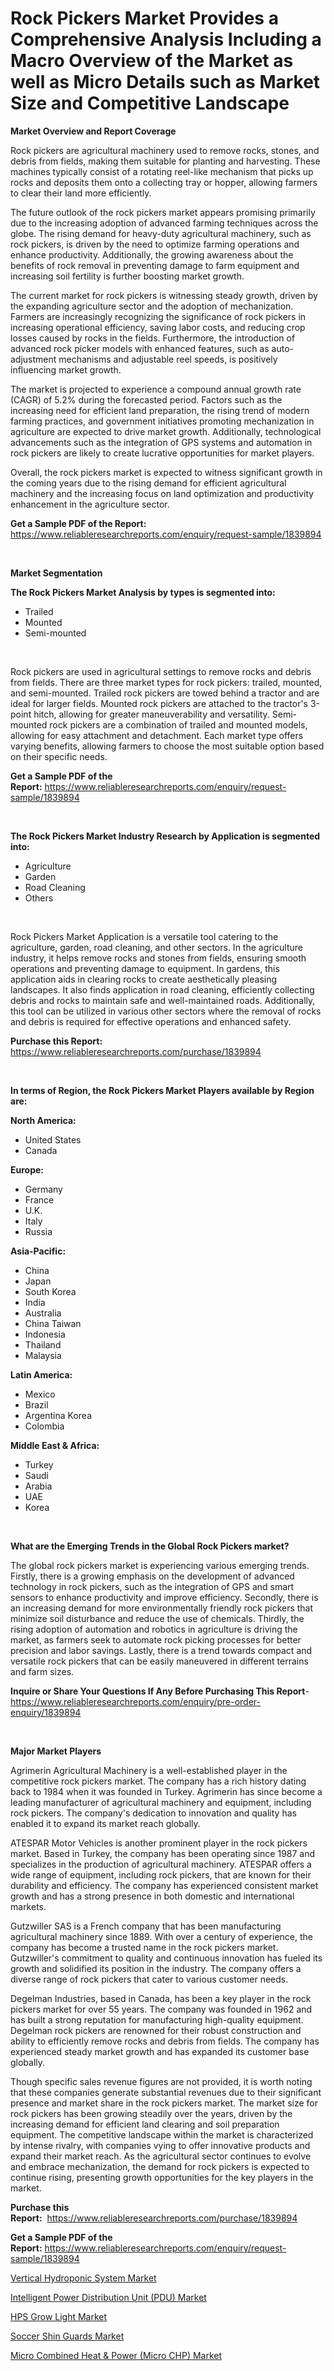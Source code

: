 <p><h1>Rock Pickers Market Provides a Comprehensive Analysis Including a Macro Overview of the Market as well as Micro Details such as Market Size and Competitive Landscape</h1></p><p><strong>Market Overview and Report Coverage</strong></p>
<p><p>Rock pickers are agricultural machinery used to remove rocks, stones, and debris from fields, making them suitable for planting and harvesting. These machines typically consist of a rotating reel-like mechanism that picks up rocks and deposits them onto a collecting tray or hopper, allowing farmers to clear their land more efficiently.</p><p>The future outlook of the rock pickers market appears promising primarily due to the increasing adoption of advanced farming techniques across the globe. The rising demand for heavy-duty agricultural machinery, such as rock pickers, is driven by the need to optimize farming operations and enhance productivity. Additionally, the growing awareness about the benefits of rock removal in preventing damage to farm equipment and increasing soil fertility is further boosting market growth.</p><p>The current market for rock pickers is witnessing steady growth, driven by the expanding agriculture sector and the adoption of mechanization. Farmers are increasingly recognizing the significance of rock pickers in increasing operational efficiency, saving labor costs, and reducing crop losses caused by rocks in the fields. Furthermore, the introduction of advanced rock picker models with enhanced features, such as auto-adjustment mechanisms and adjustable reel speeds, is positively influencing market growth.</p><p>The market is projected to experience a compound annual growth rate (CAGR) of 5.2% during the forecasted period. Factors such as the increasing need for efficient land preparation, the rising trend of modern farming practices, and government initiatives promoting mechanization in agriculture are expected to drive market growth. Additionally, technological advancements such as the integration of GPS systems and automation in rock pickers are likely to create lucrative opportunities for market players.</p><p>Overall, the rock pickers market is expected to witness significant growth in the coming years due to the rising demand for efficient agricultural machinery and the increasing focus on land optimization and productivity enhancement in the agriculture sector.</p></p>
<p><strong>Get a Sample PDF of the Report:</strong> <a href="https://www.reliableresearchreports.com/enquiry/request-sample/1839894">https://www.reliableresearchreports.com/enquiry/request-sample/1839894</a></p>
<p>&nbsp;</p>
<p><strong>Market Segmentation</strong></p>
<p><strong>The Rock Pickers Market Analysis by types is segmented into:</strong></p>
<p><ul><li>Trailed</li><li>Mounted</li><li>Semi-mounted</li></ul></p>
<p>&nbsp;</p>
<p><p>Rock pickers are used in agricultural settings to remove rocks and debris from fields. There are three market types for rock pickers: trailed, mounted, and semi-mounted. Trailed rock pickers are towed behind a tractor and are ideal for larger fields. Mounted rock pickers are attached to the tractor's 3-point hitch, allowing for greater maneuverability and versatility. Semi-mounted rock pickers are a combination of trailed and mounted models, allowing for easy attachment and detachment. Each market type offers varying benefits, allowing farmers to choose the most suitable option based on their specific needs.</p></p>
<p><strong>Get a Sample PDF of the Report:</strong>&nbsp;<a href="https://www.reliableresearchreports.com/enquiry/request-sample/1839894">https://www.reliableresearchreports.com/enquiry/request-sample/1839894</a></p>
<p>&nbsp;</p>
<p><strong>The Rock Pickers Market Industry Research by Application is segmented into:</strong></p>
<p><ul><li>Agriculture</li><li>Garden</li><li>Road Cleaning</li><li>Others</li></ul></p>
<p>&nbsp;</p>
<p><p>Rock Pickers Market Application is a versatile tool catering to the agriculture, garden, road cleaning, and other sectors. In the agriculture industry, it helps remove rocks and stones from fields, ensuring smooth operations and preventing damage to equipment. In gardens, this application aids in clearing rocks to create aesthetically pleasing landscapes. It also finds application in road cleaning, efficiently collecting debris and rocks to maintain safe and well-maintained roads. Additionally, this tool can be utilized in various other sectors where the removal of rocks and debris is required for effective operations and enhanced safety.</p></p>
<p><strong>Purchase this Report:</strong>&nbsp; <a href="https://www.reliableresearchreports.com/purchase/1839894">https://www.reliableresearchreports.com/purchase/1839894</a></p>
<p>&nbsp;</p>
<p><strong>In terms of Region, the Rock Pickers Market Players available by Region are:</strong></p>
<p>
    <p> <strong> North America: </strong>
        <ul>
            <li>United States</li>
            <li>Canada</li>
        </ul>
        </p> 
    <p> <strong> Europe: </strong>
        <ul>
            <li>Germany</li>
            <li>France</li>
            <li>U.K.</li>
            <li>Italy</li>
            <li>Russia</li>
        </ul>
        </p> 
    <p> <strong> Asia-Pacific: </strong>
        <ul>
            <li>China</li>
            <li>Japan</li>
            <li>South Korea</li>
            <li>India</li>
            <li>Australia</li>
            <li>China Taiwan</li>
            <li>Indonesia</li>
            <li>Thailand</li>
            <li>Malaysia</li>
        </ul>
        </p> 
    <p> <strong> Latin America: </strong>
        <ul>
            <li>Mexico</li>
            <li>Brazil</li>
            <li>Argentina Korea</li>
            <li>Colombia</li>
        </ul>
        </p> 
    <p> <strong> Middle East & Africa: </strong>
        <ul>
            <li>Turkey</li>
            <li>Saudi</li>
            <li>Arabia</li>
            <li>UAE</li>
            <li>Korea</li>
        </ul>
    </p>
    </p>
<p>&nbsp;</p>
<p><strong>What are the Emerging Trends in the Global Rock Pickers market?</strong></p>
<p><p>The global rock pickers market is experiencing various emerging trends. Firstly, there is a growing emphasis on the development of advanced technology in rock pickers, such as the integration of GPS and smart sensors to enhance productivity and improve efficiency. Secondly, there is an increasing demand for more environmentally friendly rock pickers that minimize soil disturbance and reduce the use of chemicals. Thirdly, the rising adoption of automation and robotics in agriculture is driving the market, as farmers seek to automate rock picking processes for better precision and labor savings. Lastly, there is a trend towards compact and versatile rock pickers that can be easily maneuvered in different terrains and farm sizes.</p></p>
<p><strong>Inquire or Share Your Questions If Any Before Purchasing This Report</strong>- <a href="https://www.reliableresearchreports.com/enquiry/pre-order-enquiry/1839894">https://www.reliableresearchreports.com/enquiry/pre-order-enquiry/1839894</a></p>
<p>&nbsp;</p>
<p><strong>Major Market Players</strong></p>
<p><p>Agrimerin Agricultural Machinery is a well-established player in the competitive rock pickers market. The company has a rich history dating back to 1984 when it was founded in Turkey. Agrimerin has since become a leading manufacturer of agricultural machinery and equipment, including rock pickers. The company's dedication to innovation and quality has enabled it to expand its market reach globally.</p><p>ATESPAR Motor Vehicles is another prominent player in the rock pickers market. Based in Turkey, the company has been operating since 1987 and specializes in the production of agricultural machinery. ATESPAR offers a wide range of equipment, including rock pickers, that are known for their durability and efficiency. The company has experienced consistent market growth and has a strong presence in both domestic and international markets.</p><p>Gutzwiller SAS is a French company that has been manufacturing agricultural machinery since 1889. With over a century of experience, the company has become a trusted name in the rock pickers market. Gutzwiller's commitment to quality and continuous innovation has fueled its growth and solidified its position in the industry. The company offers a diverse range of rock pickers that cater to various customer needs.</p><p>Degelman Industries, based in Canada, has been a key player in the rock pickers market for over 55 years. The company was founded in 1962 and has built a strong reputation for manufacturing high-quality equipment. Degelman rock pickers are renowned for their robust construction and ability to efficiently remove rocks and debris from fields. The company has experienced steady market growth and has expanded its customer base globally.</p><p>Though specific sales revenue figures are not provided, it is worth noting that these companies generate substantial revenues due to their significant presence and market share in the rock pickers market. The market size for rock pickers has been growing steadily over the years, driven by the increasing demand for efficient land clearing and soil preparation equipment. The competitive landscape within the market is characterized by intense rivalry, with companies vying to offer innovative products and expand their market reach. As the agricultural sector continues to evolve and embrace mechanization, the demand for rock pickers is expected to continue rising, presenting growth opportunities for the key players in the market.</p></p>
<p><strong>Purchase this Report:</strong>&nbsp;&nbsp;<a href="https://www.reliableresearchreports.com/purchase/1839894">https://www.reliableresearchreports.com/purchase/1839894</a></p>
<p></p>
<p><strong>Get a Sample PDF of the Report:</strong>&nbsp;<a href="https://www.reliableresearchreports.com/enquiry/request-sample/1839894">https://www.reliableresearchreports.com/enquiry/request-sample/1839894</a></p>
<p><p><a href="https://github.com/rahu1501/Market-Research-Report-List-1/blob/main/vertical-hydroponic-system-market.md">Vertical Hydroponic System Market</a></p><p><a href="https://www.linkedin.com/pulse/intelligent-power-distribution-unit-pdu-market-challenges-y8lef/">Intelligent Power Distribution Unit (PDU) Market</a></p><p><a href="https://github.com/rahu1502/Market-Research-Report-List-1/blob/main/hps-grow-light-market.md">HPS Grow Light Market</a></p><p><a href="https://medium.com/@the.strong.zer0/analyzing-soccer-shin-guards-market-global-industry-perspective-and-forecast-2023-to-2030-eb34c129e7cb">Soccer Shin Guards Market</a></p><p><a href="https://www.linkedin.com/pulse/micro-combined-heat-amp-power-chp-market-size-share-global-tikxf/">Micro Combined Heat & Power (Micro CHP) Market</a></p></p>